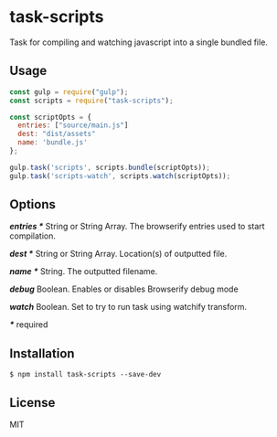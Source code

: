 # task-scripts

Task for compiling and watching javascript into a single bundled file.

## Usage

```js
const gulp = require("gulp");
const scripts = require("task-scripts");

const scriptOpts = {
  entries: ["source/main.js"]
  dest: "dist/assets"
  name: 'bundle.js'
};

gulp.task('scripts', scripts.bundle(scriptOpts));
gulp.task('scripts-watch', scripts.watch(scriptOpts));

```

## Options

___entries *___ String or String Array.  The browserify entries used to start compilation.

___dest *___ String or String Array.  Location(s) of outputted file.

___name *___ String.  The outputted filename.

___debug___ Boolean. Enables or disables Browserify debug mode

___watch___ Boolean. Set to try to run task using watchify transform.

___*___ required

## Installation

```
$ npm install task-scripts --save-dev
```

## License

MIT

